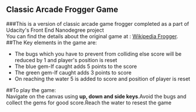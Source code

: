 ## Classic Arcade Frogger Game  
###This is a version of classic arcade game frogger completed as a part of Udacity's Front End Nanodegree project  
You can find the details about the original game at : [Wikipedia Frogger](https://en.wikipedia.org/wiki/Frogger). 
##The Key elements in the game are:  
* The bugs which you have to prevent from colliding else score will be reduced by 1 and player's position is reset 
*  The blue gem-If caught adds 5 points to the score  
*  The green gem-If caught adds 3 points to score  
*  On reaching the water 5 is added to score and position of player is reset  

##To play the game:  
Navigate on the canvas using **up, down and side keys**.Avoid the bugs and collect the gems for good score.Reach the water to resest the game
